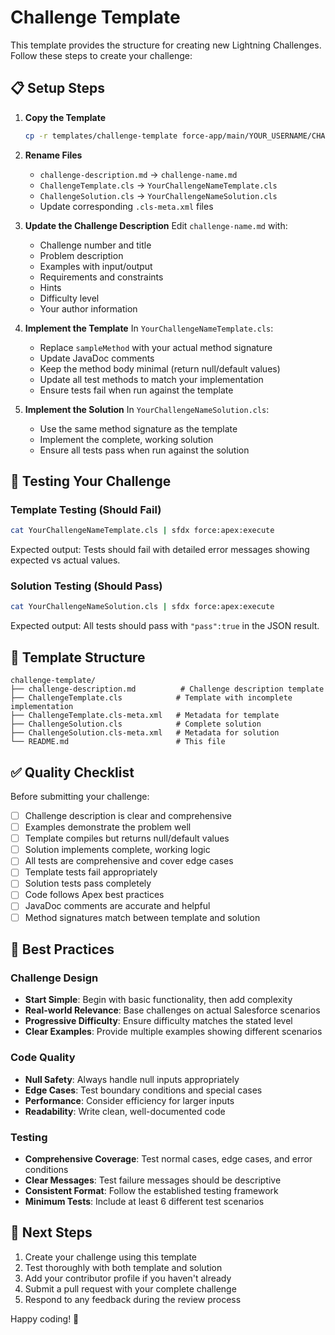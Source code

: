 # Challenge Template

This template provides the structure for creating new Lightning Challenges. Follow these steps to create your challenge:

## 📋 Setup Steps

1. **Copy the Template**

    ```bash
    cp -r templates/challenge-template force-app/main/YOUR_USERNAME/CHALLENGE_NUMBER-challenge-name/
    ```

2. **Rename Files**
    - `challenge-description.md` → `challenge-name.md`
    - `ChallengeTemplate.cls` → `YourChallengeNameTemplate.cls`
    - `ChallengeSolution.cls` → `YourChallengeNameSolution.cls`
    - Update corresponding `.cls-meta.xml` files

3. **Update the Challenge Description**
   Edit `challenge-name.md` with:
    - Challenge number and title
    - Problem description
    - Examples with input/output
    - Requirements and constraints
    - Hints
    - Difficulty level
    - Your author information

4. **Implement the Template**
   In `YourChallengeNameTemplate.cls`:
    - Replace `sampleMethod` with your actual method signature
    - Update JavaDoc comments
    - Keep the method body minimal (return null/default values)
    - Update all test methods to match your implementation
    - Ensure tests fail when run against the template

5. **Implement the Solution**
   In `YourChallengeNameSolution.cls`:
    - Use the same method signature as the template
    - Implement the complete, working solution
    - Ensure all tests pass when run against the solution

## 🧪 Testing Your Challenge

### Template Testing (Should Fail)

```bash
cat YourChallengeNameTemplate.cls | sfdx force:apex:execute
```

Expected output: Tests should fail with detailed error messages showing expected vs actual values.

### Solution Testing (Should Pass)

```bash
cat YourChallengeNameSolution.cls | sfdx force:apex:execute
```

Expected output: All tests should pass with `"pass":true` in the JSON result.

## 📝 Template Structure

```
challenge-template/
├── challenge-description.md          # Challenge description template
├── ChallengeTemplate.cls            # Template with incomplete implementation
├── ChallengeTemplate.cls-meta.xml   # Metadata for template
├── ChallengeSolution.cls            # Complete solution
├── ChallengeSolution.cls-meta.xml   # Metadata for solution
└── README.md                        # This file
```

## ✅ Quality Checklist

Before submitting your challenge:

- [ ] Challenge description is clear and comprehensive
- [ ] Examples demonstrate the problem well
- [ ] Template compiles but returns null/default values
- [ ] Solution implements complete, working logic
- [ ] All tests are comprehensive and cover edge cases
- [ ] Template tests fail appropriately
- [ ] Solution tests pass completely
- [ ] Code follows Apex best practices
- [ ] JavaDoc comments are accurate and helpful
- [ ] Method signatures match between template and solution

## 🎯 Best Practices

### Challenge Design

- **Start Simple**: Begin with basic functionality, then add complexity
- **Real-world Relevance**: Base challenges on actual Salesforce scenarios
- **Progressive Difficulty**: Ensure difficulty matches the stated level
- **Clear Examples**: Provide multiple examples showing different scenarios

### Code Quality

- **Null Safety**: Always handle null inputs appropriately
- **Edge Cases**: Test boundary conditions and special cases
- **Performance**: Consider efficiency for larger inputs
- **Readability**: Write clean, well-documented code

### Testing

- **Comprehensive Coverage**: Test normal cases, edge cases, and error conditions
- **Clear Messages**: Test failure messages should be descriptive
- **Consistent Format**: Follow the established testing framework
- **Minimum Tests**: Include at least 6 different test scenarios

## 🚀 Next Steps

1. Create your challenge using this template
2. Test thoroughly with both template and solution
3. Add your contributor profile if you haven't already
4. Submit a pull request with your complete challenge
5. Respond to any feedback during the review process

Happy coding! 🎉
